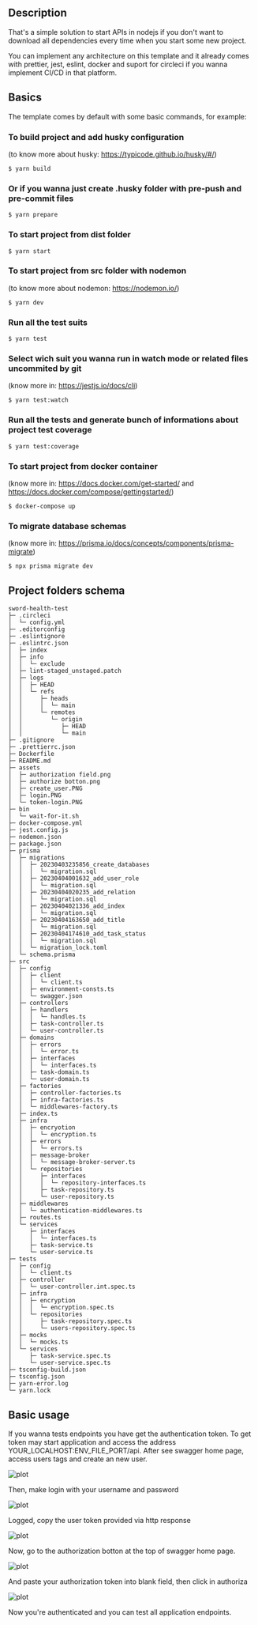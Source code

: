 ## Description

That's a simple solution to start APIs in nodejs if you don't want to download all dependencies every time when you start some new project.

You can implement any architecture on this template and it already comes with prettier, jest, eslint, docker and suport for circleci if you wanna implement CI/CD in that platform.

## Basics

The template comes by default with some basic commands, for example:

### To build project and add husky configuration

(to know more about husky: https://typicode.github.io/husky/#/)

```
$ yarn build
```

### Or if you wanna just create .husky folder with pre-push and pre-commit files

```
$ yarn prepare
```

### To start project from dist folder

```
$ yarn start
```

### To start project from src folder with nodemon

(to know more about nodemon: https://nodemon.io/)

```
$ yarn dev
```

### Run all the test suits

```
$ yarn test
```

### Select wich suit you wanna run in watch mode or related files uncommited by git

(know more in: https://jestjs.io/docs/cli)

```
$ yarn test:watch
```

### Run all the tests and generate bunch of informations about project test coverage

```
$ yarn test:coverage
```

### To start project from docker container

(know more in: https://docs.docker.com/get-started/ and https://docs.docker.com/compose/gettingstarted/)

```
$ docker-compose up
```

### To migrate database schemas

(know more in: https://prisma.io/docs/concepts/components/prisma-migrate)

```
$ npx prisma migrate dev
```

## Project folders schema

```
sword-health-test
├─ .circleci
│  └─ config.yml
├─ .editorconfig
├─ .eslintignore
├─ .eslintrc.json
│  ├─ index
│  ├─ info
│  │  └─ exclude
│  ├─ lint-staged_unstaged.patch
│  ├─ logs
│  │  ├─ HEAD
│  │  └─ refs
│  │     ├─ heads
│  │     │  └─ main
│  │     └─ remotes
│  │        └─ origin
│  │           ├─ HEAD
│  │           └─ main
├─ .gitignore
├─ .prettierrc.json
├─ Dockerfile
├─ README.md
├─ assets
│  ├─ authorization field.png
│  ├─ authorize botton.png
│  ├─ create_user.PNG
│  ├─ login.PNG
│  └─ token-login.PNG
├─ bin
│  └─ wait-for-it.sh
├─ docker-compose.yml
├─ jest.config.js
├─ nodemon.json
├─ package.json
├─ prisma
│  ├─ migrations
│  │  ├─ 20230403235856_create_databases
│  │  │  └─ migration.sql
│  │  ├─ 20230404001632_add_user_role
│  │  │  └─ migration.sql
│  │  ├─ 20230404020235_add_relation
│  │  │  └─ migration.sql
│  │  ├─ 20230404021336_add_index
│  │  │  └─ migration.sql
│  │  ├─ 20230404163650_add_title
│  │  │  └─ migration.sql
│  │  ├─ 20230404174610_add_task_status
│  │  │  └─ migration.sql
│  │  └─ migration_lock.toml
│  └─ schema.prisma
├─ src
│  ├─ config
│  │  ├─ client
│  │  │  └─ client.ts
│  │  ├─ environment-consts.ts
│  │  └─ swagger.json
│  ├─ controllers
│  │  ├─ handlers
│  │  │  └─ handles.ts
│  │  ├─ task-controller.ts
│  │  └─ user-controller.ts
│  ├─ domains
│  │  ├─ errors
│  │  │  └─ error.ts
│  │  ├─ interfaces
│  │  │  └─ interfaces.ts
│  │  ├─ task-domain.ts
│  │  └─ user-domain.ts
│  ├─ factories
│  │  ├─ controller-factories.ts
│  │  ├─ infra-factories.ts
│  │  └─ middlewares-factory.ts
│  ├─ index.ts
│  ├─ infra
│  │  ├─ encryotion
│  │  │  └─ encryption.ts
│  │  ├─ errors
│  │  │  └─ errors.ts
│  │  ├─ message-broker
│  │  │  └─ message-broker-server.ts
│  │  └─ repositories
│  │     ├─ interfaces
│  │     │  └─ repository-interfaces.ts
│  │     ├─ task-repository.ts
│  │     └─ user-repository.ts
│  ├─ middlewares
│  │  └─ authentication-middlewares.ts
│  ├─ routes.ts
│  └─ services
│     ├─ interfaces
│     │  └─ interfaces.ts
│     ├─ task-service.ts
│     └─ user-service.ts
├─ tests
│  ├─ config
│  │  └─ client.ts
│  ├─ controller
│  │  └─ user-controller.int.spec.ts
│  ├─ infra
│  │  ├─ encryption
│  │  │  └─ encryption.spec.ts
│  │  └─ repositories
│  │     ├─ task-repository.spec.ts
│  │     └─ users-repository.spec.ts
│  ├─ mocks
│  │  └─ mocks.ts
│  └─ services
│     ├─ task-service.spec.ts
│     └─ user-service.spec.ts
├─ tsconfig-build.json
├─ tsconfig.json
├─ yarn-error.log
└─ yarn.lock

```

## Basic usage

If you wanna tests endpoints you have get the authentication token. To get token may start application and access the address YOUR_LOCALHOST:ENV_FILE_PORT/api. After see swagger home page, access users tags and create an new user.

![plot](./assets/create_user.PNG)

Then, make login with your username and password

![plot](./assets/login.PNG)

Logged, copy the user token provided via http response

![plot](./assets/token-login.PNG)

Now, go to the authorization botton at the top of swagger home page.

![plot](./assets/authorize%20botton.png)

And paste your authorization token into blank field, then click in authoriza

![plot](./assets/authorization%20field.png)

Now you're authenticated and you can test all application endpoints.
